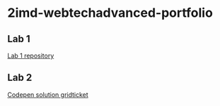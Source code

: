 # 2imd-webtechadvanced-portfolio

## Lab 1
[Lab 1 repository](https://github.com/VRGunnar/2imd-dev-advanced-lab1)

## Lab 2
[Codepen solution gridticket](https://codepen.io/vrgunnar/project/editor/DYEEem)